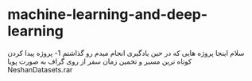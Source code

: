 # machine-learning-and-deep-learning
سلام 
اینجا پروژه هایی که در حین یادگیری انجام میدم رو گذاشتم
1- پروژه پیدا کردن کوتاه ترین مسیر و تخمین زمان سفر از روی گراف به صورت پویا NeshanDatasets.rar
